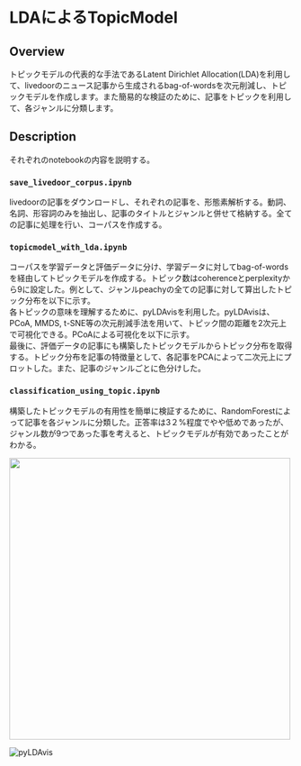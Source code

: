# LDAによるTopicModel

## Overview
トピックモデルの代表的な手法であるLatent Dirichlet Allocation(LDA)を利用して、livedoorのニュース記事から生成されるbag-of-wordsを次元削減し、トピックモデルを作成します。また簡易的な検証のために、記事をトピックを利用して、各ジャンルに分類します。

## Description
それぞれのnotebookの内容を説明する。
### `save_livedoor_corpus.ipynb`
livedoorの記事をダウンロードし、それぞれの記事を、形態素解析する。動詞、名詞、形容詞のみを抽出し、記事のタイトルとジャンルと併せて格納する。全ての記事に処理を行い、コーパスを作成する。
### `topicmodel_with_lda.ipynb`
コーパスを学習データと評価データに分け、学習データに対してbag-of-wordsを経由してトピックモデルを作成する。トピック数はcoherenceとperplexityから9に設定した。例として、ジャンルpeachyの全ての記事に対して算出したトピック分布を以下に示す。  
各トピックの意味を理解するために、pyLDAvisを利用した。pyLDAvisは、PCoA, MMDS, t-SNE等の次元削減手法を用いて、トピック間の距離を2次元上で可視化できる。PCoAによる可視化を以下に示す。   
最後に、評価データの記事にも構築したトピックモデルからトピック分布を取得する。トピック分布を記事の特徴量として、各記事をPCAによって二次元上にプロットした。また、記事のジャンルごとに色分けした。
### `classification_using_topic.ipynb`
構築したトピックモデルの有用性を簡単に検証するために、RandomForestによって記事を各ジャンルに分類した。正答率は3２%程度でやや低めであったが、ジャンル数が9つであった事を考えると、トピックモデルが有効であったことがわかる。

<img src="https://user-images.githubusercontent.com/55009777/105167211-c7f7f600-5b5b-11eb-8cfe-50a712c4edb3.png" width="500px">

![pyLDAvis](https://user-images.githubusercontent.com/55009777/105167114-a434b000-5b5b-11eb-8b09-da6322eecd68.png)

